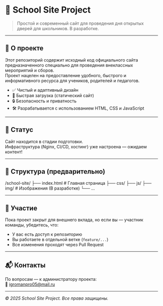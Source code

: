# 🏫 School Site Project

> Простой и современный сайт для проведения дня открытых дверей для школьников. В разработке.

---

## 📌 О проекте

Этот репозиторий содержит исходный код официального сайта предназначенного специально для проведения внеклассных мероприятий и сборов.  
Проект нацелен на предоставление удобного, быстрого и информативного ресурса для учеников, родителей и педагогов.

- ✅ Чистый и адаптивный дизайн
- 🚀 Быстрая загрузка (статический сайт)
- 🔒 Безопасность и приватность
- 🛠 Разрабатывается с использованием HTML, CSS и JavaScript

---

## 🚧 Статус

Сайт находится в стадии подготовки.  
Инфраструктура (Nginx, CI/CD, хостинг) уже настроена — ожидаем контент!

---

## 📂 Структура (предварительно)

/school-site/
├── index.html          # Главная страница
├── css/
├── js/
├── img/                # Изображения (В разработке)
└── ...

---

## 🤝 Участие

Пока проект закрыт для внешнего вклада, но если вы — участник команды, убедитесь, что:
- У вас есть доступ к репозиторию
- Вы работаете в отдельной ветке (`feature/...`)
- Все изменения проходят через Pull Request

---

## 📬 Контакты

По вопросам — к администратору проекта:  
📧 igromanpro05@mail.ru

---

*© 2025 School Site Project. Все права защищены.*
